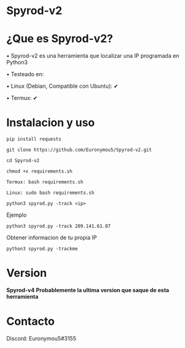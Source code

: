 # Spyrod-v2

# ¿Que es Spyrod-v2?
• Spyrod-v2 es una herramienta que localizar una IP programada en Python3

• Testeado en:

• Linux (Debian, Compatible con Ubuntu): ✔

• Termux: ✔

# Instalacion y uso
```
pip install requests
```
```
git clone https://github.com/Euronymou5/Spyrod-v2.git
```
```
cd Spyrod-v2
```
```
chmod +x requirements.sh
```
```
Termux: bash requirements.sh    

Linux: sudo bash requirements.sh
```
```
python3 spyrod.py -track <ip>
```

Ejemplo
```
python3 spyrod.py -track 209.141.61.87
```

Obtener informacion de tu propia IP

```
python3 spyrod.py -trackme
```


# Version
**Spyrod-v4**
**Probablemente la ultima version que saque de esta herramienta**

# Contacto
Discord: Euronymou5#3155
